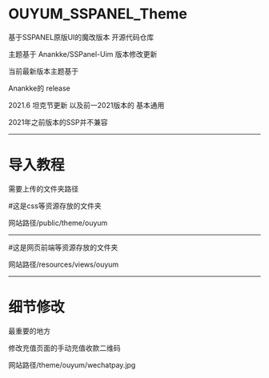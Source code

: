 # OUYUM_SSPANEL_Theme
基于SSPANEL原版UI的魔改版本 开源代码仓库

主题基于
Anankke/SSPanel-Uim 版本修改更新

当前最新版本主题基于

Anankke的 release

2021.6 坦克节更新 以及前一2021版本的 基本通用

2021年之前版本的SSP并不兼容
__________________________________________


# 导入教程

需要上传的文件夹路径

#这是css等资源存放的文件夹

网站路径/public/theme/ouyum

__________________________________________

#这是网页前端等资源存放的文件夹

网站路径/resources/views/ouyum

__________________________________________


# 细节修改

最重要的地方

修改充值页面的手动充值收款二维码

网站路径/theme/ouyum/wechatpay.jpg






